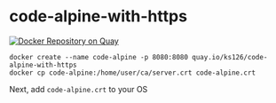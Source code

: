 # code-alpine-with-https

[![Docker Repository on Quay](https://quay.io/repository/ks126/code-alpine-with-https/status "Docker Repository on Quay")](https://quay.io/repository/ks126/code-alpine-with-https)

```
docker create --name code-alpine -p 8080:8080 quay.io/ks126/code-alpine-with-https
docker cp code-alpine:/home/user/ca/server.crt code-alpine.crt
```

Next, add `code-alpine.crt` to your OS
